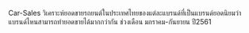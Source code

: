 Car-Sales
วิเคราะห์ยอดขายรถยนต์ในประเทศไทยของแต่ละแบรนด์ที่เป็นแบรนด์ยอดนิยมว่าแบรนด์ไหนสามารถทำยอดขายได้มากกว่ากัน ช่วงเดือน มกราคม-กันยายน ปี2561
